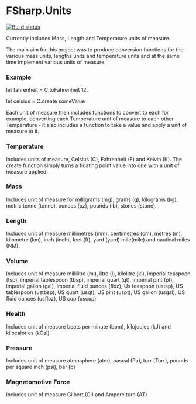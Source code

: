 # FSharp.Units

[![Build status](https://ci.appveyor.com/api/projects/status/goy007ku97j9iog6?svg=true)](https://ci.appveyor.com/project/putridparrot/fsharp-units)

Currently includes Mass, Length and Temperature units of measure.

The main aim for this project was to produce conversion functions for the various mass units, lengths units and temperature units and at the same time implement various units of measure.

### Example

let fahrenheit = C.toFahrenheit 12.<C>

let celsius = C.create someValue

Each unit of measure then includes functions to convert to each for example, converting each Temperature unit of measure to each other Temperature - it also includes a function to take a value and apply a unit of measure to it.

### Temperature

Includes units of measure, Celsius (C), Fahrenheit (F) and Kelvin (K). The create function simply turns a floating point value into one with a unit of measure applied. 

### Mass 

Includes unit of measure for milligrams (mg), grams (g), kilograms (kg), metric tonne (tonne), ounces (oz), pounds (lb), stones (stone).

### Length

Includes unit of measure millimetres (mm), centimetres (cm), metres (m), kilometre (km), inch (inch), feet (ft), yard (yard) mile(mile) and nautical miles (NM).

### Volume

Includes unit of measure millilitre (ml), litre (l), kilolitre (kl), imperial teaspoon (tsp), imperial tablespoon (tbsp), imperial quart (qt), imperial pint (pt), imperial gallon (gal), imperial fluid ounces (floz), Us teaspoon (ustsp), US tablespoon (ustbsp), US quart (usqt), US pint (uspt), US gallon (usgal), US fluid ounces (usfloz), US cup (uscup)

### Health

Includes unit of measure beats per minute (bpm), kilojoules (kJ) and kilocalories (kCal).

### Pressure 

Includes unit of measure atmosphere (atm), pascal (Pa), torr (Torr), pounds per square inch (psi), bar (b)

### Magnetomotive Force

Includes unit of measure Gilbert (Gi) and Ampere turn (AT)